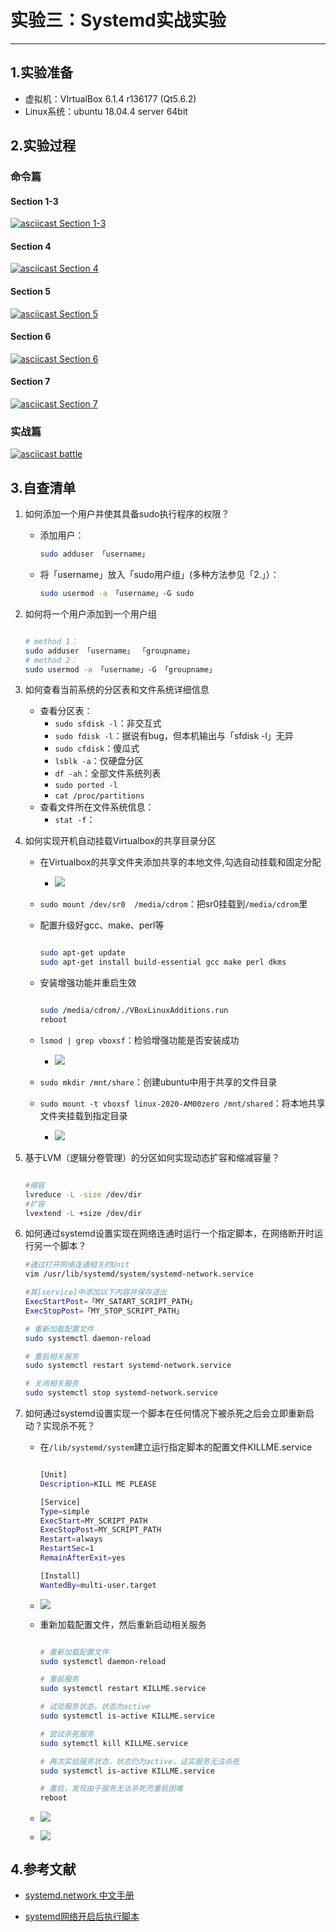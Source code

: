 # 实验三：Systemd实战实验

---

## 1.实验准备

- 虚拟机：VIrtualBox 6.1.4 r136177 (Qt5.6.2)
- Linux系统：ubuntu 18.04.4 server 64bit
  
## 2.实验过程

### 命令篇

#### Section 1-3 
  [![asciicast Section 1-3][Section1-3svg]][Section1-3]

#### Section 4
  [![asciicast Section 4][Section4svg]][Section4]

#### Section 5
  [![asciicast Section 5][Section5svg]][Section5]

#### Section 6
  [![asciicast Section 6][Section6svg]][Section6]

#### Section 7
  [![asciicast Section 7][Section7svg]][Section7]

### 实战篇

[![asciicast battle][battlesvg]][battle]

## 3.自查清单

1. 如何添加一个用户并使其具备sudo执行程序的权限？
	- 添加用户：
	    ```bash
        sudo adduser 「username」
        ```
	- 将「username」放入「sudo用户组」(多种方法参见「2.」）：
        ```bash
        sudo usermod -a 「username」-G sudo
        ```

2. 如何将一个用户添加到一个用户组 
    ```bash

	# method 1：
    sudo adduser 「username」 「groupname」
	# method 2：
	sudo usermod -a 「username」-G 「groupname」
    ```

3. 如何查看当前系统的分区表和文件系统详细信息
	- 查看分区表：
    	- `sudo sfdisk -l`：非交互式
    	- `sudo fdisk -l`：据说有bug，但本机输出与「sfdisk -l」无异
    	- `sudo cfdisk`：傻瓜式
    	- `lsblk -a`：仅硬盘分区
        - `df -ah`：全部文件系统列表
    	- `sudo ported -l`
    	- `cat /proc/partitions`
	- 查看文件所在文件系统信息：
    	- `stat -f`：
4. 如何实现开机自动挂载Virtualbox的共享目录分区
	- 在Virtualbox的共享文件夹添加共享的本地文件,勾选自动挂载和固定分配
     	- ![](img/勾选自动挂载.png)
		
	- `sudo mount /dev/sr0  /media/cdrom`：把sr0挂载到`/media/cdrom`里
  
	- 配置升级好gcc、make、perl等
		
		```bash
		
		sudo apt-get update
		sudo apt-get install build-essential gcc make perl dkms
		```

	- 安装增强功能并重启生效
  		
		```bash

		sudo /media/cdrom/./VBoxLinuxAdditions.run
		reboot
		```

    - `lsmod | grep vboxsf`：检验增强功能是否安装成功
		- ![](img/查看增强功能.png)

	- `sudo mkdir /mnt/share`：创建ubuntu中用于共享的文件目录
  
	- `sudo mount -t vboxsf linux-2020-AM00zero /mnt/shared`：将本地共享文件夹挂载到指定目录
		- ![](img/共享完毕.png)

5. 基于LVM（逻辑分卷管理）的分区如何实现动态扩容和缩减容量？

	```bash

	#缩容
	lvreduce -L -size /dev/dir
	#扩容
	lvextend -L +size /dev/dir
	```
	
6. 如何通过systemd设置实现在网络连通时运行一个指定脚本，在网络断开时运行另一个脚本？		
	```bash
	#通过打开网络连通相关的Unit
	vim /usr/lib/systemd/system/systemd-network.service

	#其[service]中添加以下内容并保存退出
	ExecStartPost=「MY_SATART_SCRIPT_PATH」
	ExecStopPost=「MY_STOP_SCRIPT_PATH」

	# 重新加载配置文件
	sudo systemctl daemon-reload

	# 重启相关服务
	sudo systemctl restart systemd-network.service

	# 关闭相关服务
	sudo systemctl stop systemd-network.service
	```

7. 如何通过systemd设置实现一个脚本在任何情况下被杀死之后会立即重新启动？实现杀不死？
	- 在`/lib/systemd/system`建立运行指定脚本的配置文件KILLME.service
	
		```bash

		[Unit]
		Description=KILL ME PLEASE
		
		[Service]
		Type=simple
		ExecStart=MY_SCRIPT_PATH
		ExecStopPost=MY_SCRIPT_PATH
		Restart=always
		RestartSec=1
		RemainAfterExit=yes
		
		[Install]
		WantedBy=multi-user.target
		```
	- ![](img/创建实验脚本及配置文件.png)
	- 重新加载配置文件，然后重新启动相关服务
		
		```bash

		# 重新加载配置文件
		sudo systemctl daemon-reload

		# 重启服务
		sudo systemctl restart KILLME.service

		# 试验服务状态，状态为active
		sudo systemctl is-active KILLME.service

		# 尝试杀死服务
		sudo sytemctl kill KILLME.service

		# 再次实验服务状态，状态仍为active，证实服务无法杀死
		sudo systemctl is-active KILLME.service

		# 重启，发现由于服务无法杀死而重启困难
		reboot
		```
	- ![](img/服务无法杀死.png)
	- ![](img/无法杀死致使重启困难.png)
  
## 4.参考文献

- [systemd.network 中文手册](http://www.jinbuguo.com/systemd/systemd.network.html)

- [systemd网络开启后执行脚本](https://blog.csdn.net/qq_32835203/article/details/79258732)



[Section1-3]:https://asciinema.org/a/JJJYMCts64azKqUXk8vsTvjgO
[Section1-3svg]:https://asciinema.org/a/JJJYMCts64azKqUXk8vsTvjgO.svg


[Section4]:https://asciinema.org/a/VcXqAiBQ1xcr9u4CKPSyT6Erp
[Section4svg]:https://asciinema.org/a/VcXqAiBQ1xcr9u4CKPSyT6Erp.svg

[Section5]:https://asciinema.org/a/B4ZisTMffQedVZx6tJIsH27M8
[Section5svg]:https://asciinema.org/a/B4ZisTMffQedVZx6tJIsH27M8.svg

[Section6]:https://asciinema.org/a/rfxD1SlXmVgp3HvjdMb02VPp4
[Section6svg]:https://asciinema.org/a/rfxD1SlXmVgp3HvjdMb02VPp4.svg

[Section7]:https://asciinema.org/a/PalwkJxDSBxByA34juve5d5fG
[Section7svg]:https://asciinema.org/a/PalwkJxDSBxByA34juve5d5fG.svg

[battle]:https://asciinema.org/a/dxD7sOldRM3393c5tPWRVxcMC
[battlesvg]:https://asciinema.org/a/dxD7sOldRM3393c5tPWRVxcMC.svg